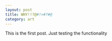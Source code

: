 ```yaml
---
layout: post
title: WHY!!?@#!>#?#@
category: art
---
```


This is the first post. Just testing the functionality
